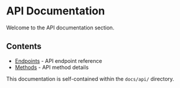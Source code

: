 # API Documentation

Welcome to the API documentation section.

## Contents

- [Endpoints](./endpoints.md) - API endpoint reference
- [Methods](./methods.md) - API method details

This documentation is self-contained within the `docs/api/` directory.
